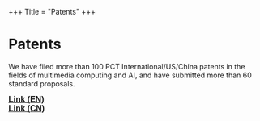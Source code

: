 +++
Title = "Patents"
+++

# Patents

<p>
    We have filed more than 100 PCT International/US/China patents in the fields of multimedia computing and AI, and have submitted more than 60 standard proposals. 
</p>
<strong><font style="font-size: 12pt;" face="Arial">
    <a href="https://gaowei262.github.io/patents-en.html" target="_blank">Link (EN)</a> <br>
    <a href="https://gaowei262.github.io/patents-cn.html" target="_blank">Link (CN)</a>
</strong>